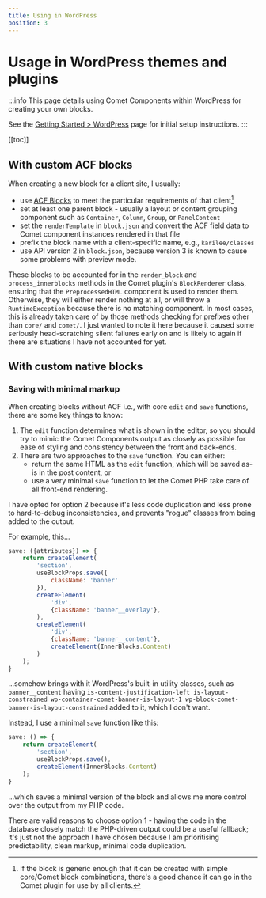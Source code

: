 ```yaml
---
title: Using in WordPress
position: 3
---
```


# Usage in WordPress themes and plugins

:::info
This page details using Comet Components within WordPress for creating your own blocks.

See the [Getting Started > WordPress](../getting-started/wordpress.md) page for initial setup instructions.
:::

[[toc]]

## With custom ACF blocks

When creating a new block for a client site, I usually:

- use [ACF Blocks](https://www.advancedcustomfields.com/resources/blocks/) to meet the particular requirements of that client[^1]
- set at least one parent block - usually a layout or content grouping component such as `Container`, `Column`, `Group`,  or `PanelContent`
- set the `renderTemplate` in `block.json` and convert the ACF field data to Comet component instances rendered in that file
- prefix the block name with a client-specific name, e.g., `karilee/classes`
- use API version 2 in `block.json`, because version 3 is known to cause some problems with preview mode.

These blocks to be accounted for in the `render_block` and `process_innerblocks` methods in the Comet plugin's `BlockRenderer` class, ensuring that the `PreprocessedHTML` component is used to render them. Otherwise, they will either render nothing at all, or will throw a `RuntimeException` because there is no matching component. In most cases, this is already taken care of by those methods checking for prefixes other than `core/` and `comet/`. I just wanted to note it here because it caused some seriously head-scratching silent failures early on and is likely to again if there are situations I have not accounted for yet.

[^1]: If the block is generic enough that it can be created with simple core/Comet block combinations, there's a good chance it can go in the Comet plugin for use by all clients.

## With custom native blocks

### Saving with minimal markup

When creating blocks without ACF i.e., with core `edit` and `save` functions, there are some key things to know:

1. The `edit` function determines what is shown in the editor, so you should try to mimic the Comet Components output as  closely as possible for ease of styling and consistency between the front and back-ends.
2. There are two approaches to the `save` function. You can either:
	- return the same HTML as the `edit` function, which will be saved as-is in the post content, or
	- use a very minimal `save` function to let the Comet PHP take care of all front-end rendering.

I have opted for option 2 because it's less code duplication and less prone to hard-to-debug inconsistencies, and prevents "rogue" classes from being added to the output.

For example, this...

```javascript
save: ({attributes}) => {
	return createElement(
		'section',
		useBlockProps.save({
			className: 'banner'
		}),
		createElement(
			'div',
			{className: 'banner__overlay'},
		),
		createElement(
			'div',
			{className: 'banner__content'},
			createElement(InnerBlocks.Content)
		)
	);
}
```

...somehow brings with it WordPress's built-in utility classes, such as `banner__content` having
`is-content-justification-left is-layout-constrained wp-container-comet-banner-is-layout-1 wp-block-comet-banner-is-layout-constrained`
added to it, which I don't want.

Instead, I use a minimal `save` function like this:

```javascript
save: () => {
	return createElement(
		'section',
		useBlockProps.save(),
		createElement(InnerBlocks.Content)
	);
}
```

...which saves a minimal version of the block and allows me more control over the output from my PHP code.

There are valid reasons to choose option 1 - having the code in the database closely match the PHP-driven output could be a useful fallback; it's just not the approach I have chosen because I am prioritising predictability, clean markup, minimal code duplication.

